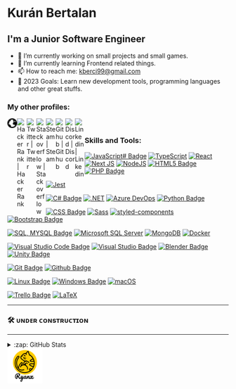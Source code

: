 # Kurán Bertalan 

## I'm a Junior Software Engineer
- 🔭 I’m currently working on small projects and small games.
- 🌱 I’m currently learning Frontend related things.
- 📫 How to reach me: kberci99@gmail.com
- 🥅 2023 Goals: Learn new development tools, programming languages and other great stuffs.

### My other profiles:

[<img align="left" alt="Website" width="22px" src="https://raw.githubusercontent.com/iconic/open-iconic/master/svg/globe.svg" />][website]
[<img align="left" alt="HackerRank | HackerRank" width="22px" src="https://cdn.jsdelivr.net/npm/simple-icons@v3/icons/hackerrank.svg" />][hackerrank]
[<img align="left" alt="Twitter | Twitter" width="22px" src="https://cdn.jsdelivr.net/npm/simple-icons@v3/icons/twitter.svg" />][twitter]
[<img align="left" alt="Stackoverflow | Stackoverflow" width="22px" src="https://cdn.jsdelivr.net/npm/simple-icons@v3/icons/stackoverflow.svg" />][stackoverflow]
[<img align="left" alt="Steam | Steam" width="22px" src="https://cdn.jsdelivr.net/npm/simple-icons@v3/icons/steam.svg" />][steam]
[<img align="left" alt="Github | Github" width="22px" src="https://cdn.jsdelivr.net/npm/simple-icons@v3/icons/github.svg" />][github]
[<img align="left" alt="Discord | Discord" width="22px" src="https://cdn.jsdelivr.net/npm/simple-icons@v3/icons/discord.svg" />][discord]
[<img align="left" alt="Linkedin | Linkedin" width="22px" src="https://cdn.jsdelivr.net/npm/simple-icons@v3/icons/linkedin.svg" />][linkedin]
<br />

### Skills and Tools:

[![JavaScript# Badge](https://img.shields.io/badge/-JavaScript-yellow?style=for-the-badge&labelColor=black&logo=javascript&logoColor=yellow)](#)
[![TypeScript](https://img.shields.io/static/v1?style=for-the-badge&message=TypeScript&color=3178C6&logo=TypeScript&logoColor=FFFFFF&label=)](#)
[![React](https://img.shields.io/static/v1?style=for-the-badge&message=React&color=222222&logo=React&logoColor=61DAFB&label=)](#)
[![Next JS](https://img.shields.io/badge/Next-black?style=for-the-badge&logo=next.js&logoColor=white)](#)
[![NodeJS](https://img.shields.io/badge/node.js-6DA55F?style=for-the-badge&logo=node.js&logoColor=white)](#)
[![HTML5 Badge](https://img.shields.io/badge/-HTML-orange?style=for-the-badge&labelColor=black&logo=html5&logoColor=orange)](#)
[![PHP Badge](https://img.shields.io/badge/-PHP-9cf?style=for-the-badge&labelColor=black&logo=php&logoColor=9cf)](#)

[![Jest](https://img.shields.io/static/v1?style=for-the-badge&message=Jest&color=C21325&logo=Jest&logoColor=FFFFFF&label=)](#)

[![C# Badge](https://img.shields.io/badge/-C_Sharp-pink?style=for-the-badge&labelColor=black&logo=c-sharp&logoColor=purple)](#)
[![.NET](https://img.shields.io/static/v1?style=for-the-badge&message=.NET&color=512BD4&logo=.NET&logoColor=FFFFFF&label=)](#)
[![Azure DevOps](https://img.shields.io/static/v1?style=for-the-badge&message=Azure+DevOps&color=0078D7&logo=Azure+DevOps&logoColor=FFFFFF&label=)](#)
[![Python Badge](https://img.shields.io/badge/-Python-3776AB?style=for-the-badge&labelColor=black&logo=python&logoColor=blue)](#)

[![CSS Badge](https://img.shields.io/badge/-CSS-blue?style=for-the-badge&labelColor=black&logo=css3&logoColor=blue)](#)
[![Sass](https://img.shields.io/static/v1?style=for-the-badge&message=Sass&color=CC6699&logo=Sass&logoColor=FFFFFF&label=)](#)
[![styled-components](https://img.shields.io/static/v1?style=for-the-badge&message=styled-components&color=DB7093&logo=styled-components&logoColor=FFFFFF&label=)](#)
[![Bootstrap Badge](https://img.shields.io/badge/-Bootstrap-purple?style=for-the-badge&labelColor=black&logo=bootstrap&logoColor=purple)](#)

[![SQL, MYSQL Badge](https://img.shields.io/badge/-SQL--MYSQL-grey?style=for-the-badge&labelColor=black&logo=mysql&logoColor=white)](#)
[![Microsoft SQL Server](https://img.shields.io/static/v1?style=for-the-badge&message=Microsoft+SQL+Server&color=CC2927&logo=Microsoft+SQL+Server&logoColor=FFFFFF&label=)](#)
[![MongoDB](https://img.shields.io/badge/MongoDB-%234ea94b.svg?style=for-the-badge&logo=mongodb&logoColor=white)](#)
[![Docker](https://img.shields.io/static/v1?style=for-the-badge&message=Docker&color=2496ED&logo=Docker&logoColor=FFFFFF&label=)](#)

[![Visual Studio Code Badge](https://img.shields.io/badge/-Visual_Studio_Code-3776AB?style=for-the-badge&labelColor=black&logo=visual-studio-code&logoColor=blue)](#)
[![Visual Studio Badge](https://img.shields.io/badge/-Visual_Studio-e535ab?style=for-the-badge&labelColor=black&logo=visual-studio&logoColor=purple)](#)
[![Blender Badge](https://img.shields.io/badge/-Blender-brown?style=for-the-badge&labelColor=black&logo=blender&logoColor=orange)](#)
[![Unity Badge](https://img.shields.io/badge/-Unity-black?style=for-the-badge&labelColor=black&logo=unity&logoColor=white)](#)

[![Git Badge](https://img.shields.io/badge/-Git-important?style=for-the-badge&labelColor=black&logo=git&logoColor=important)](#)
[![Github Badge](https://img.shields.io/badge/-Github-black?style=for-the-badge&labelColor=black&logo=github&logoColor=white)](#)

[![Linux Badge](https://img.shields.io/badge/-Linux-black?style=for-the-badge&labelColor=grey&logo=linux&logoColor=white)](#)
[![Windows Badge](https://img.shields.io/badge/-Windows-blue?style=for-the-badge&labelColor=blue&logo=windows&logoColor=white)](#)
[![macOS](https://img.shields.io/static/v1?style=for-the-badge&message=macOS&color=000000&logo=macOS&logoColor=FFFFFF&label=)](#)

[![Trello Badge](https://img.shields.io/badge/-Trello-blue?style=for-the-badge&labelColor=blue&logo=trello&logoColor=white)](#)
[![LaTeX](https://img.shields.io/static/v1?style=for-the-badge&message=LaTeX&color=008080&logo=LaTeX&logoColor=FFFFFF&label=)](#)


---

### 🛠 ᴜɴᴅᴇʀ ᴄᴏɴsᴛʀᴜᴄᴛɪᴏɴ


---

<details>
  <summary>:zap: GitHub Stats</summary>

  ![Kuran Bertalan github stats](https://github-readme-stats.vercel.app/api?username=Kuran-Bertalan&show_icons=true&theme=tokyonight&custom_title=Kuran-Bertalan-Github-stats:)

</details>

<img src="https://github.com/Kuran-Bertalan/Kuran-Bertalan/blob/main/images/small-logo.png" width="80">

[hackerrank]: https://www.hackerrank.com/Ryanxx
[trello]: https://trello.com/bertalan_kuran
[website]: https://bertalan-next-js-blog.vercel.app
[steam]: https://steamcommunity.com/id/04Ryanx06/
[twitter]: https://twitter.com/BertalanKuran
[stackoverflow]: https://stackoverflow.com/users/14094570/ryanx?tab=profile
[github]: https://github.com/Kuran-Bertalan
[discord]: https://discord.com
[linkedin]: https://www.linkedin.com/in/bertalan-kurán-977865246/
